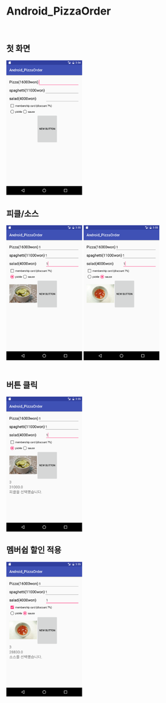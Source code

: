 # Android_PizzaOrder
<br>
<h2>첫 화면</h2>
<img src = 'https://github.com/inhatc/Android_PizzaOrder/blob/master/app/src/main/res/drawable/Screenshot_1480056894.png?raw=true' width = 200>
<br>
<h2>피클/소스</h2>
<img src = 'https://github.com/inhatc/Android_PizzaOrder/blob/master/app/src/main/res/drawable/Screenshot_1480056903.png?raw=true' width = 200>
<img src = 'https://github.com/inhatc/Android_PizzaOrder/blob/master/app/src/main/res/drawable/Screenshot_1480056906.png?raw=true' width = 200>
<br>
<br>
<h2>버튼 클릭</h2>
<img src = 'https://github.com/inhatc/Android_PizzaOrder/blob/master/app/src/main/res/drawable/Screenshot_1480056916.png?raw=true' width = 200>
<br>
<h2>멤버쉽 할인 적용</h2>
<img src = 'https://github.com/inhatc/Android_PizzaOrder/blob/master/app/src/main/res/drawable/Screenshot_1480056931.png?raw=true' width = 200>
